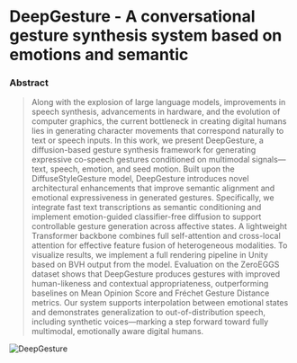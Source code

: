 # DeepGesture - A conversational gesture synthesis system based on emotions and semantic

### Abstract

> Along with the explosion of large language models, improvements
    in speech synthesis, advancements in hardware, and the evolution
    of computer graphics, the current bottleneck in creating digital
    humans lies in generating character movements that correspond
    naturally to text or speech inputs.
    In this work, we present DeepGesture, a diffusion-based gesture
    synthesis framework for generating expressive co-speech gestures
    conditioned on multimodal signals—text, speech, emotion, and seed
    motion. Built upon the DiffuseStyleGesture model, DeepGesture
    introduces novel architectural enhancements that improve semantic alignment and emotional expressiveness
    in generated gestures.
    Specifically, we integrate fast text transcriptions as semantic conditioning and implement emotion-guided
    classifier-free diffusion
    to support controllable gesture generation across affective states.
    A lightweight Transformer backbone combines full self-attention
    and cross-local attention for effective feature fusion of heterogeneous modalities. To visualize results,
    we implement a full rendering pipeline in Unity based on BVH output from the model.
    Evaluation on the ZeroEGGS dataset shows that DeepGesture produces gestures with improved human-likeness
    and contextual appropriateness, outperforming baselines on Mean Opinion Score and
    Fréchet Gesture Distance metrics. Our system supports interpolation between emotional states and
    demonstrates generalization to
    out-of-distribution speech, including synthetic voices—marking a
    step forward toward fully multimodal, emotionally aware digital humans.


![DeepGesture](/static/figures/DeepGesture.png)